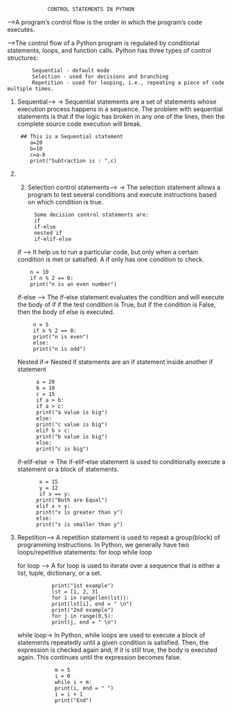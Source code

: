                  CONTROL STATEMENTS IN PYTHON

-->A program’s control flow is the order in which the program’s code executes.

-->The control flow of a Python program is regulated by conditional statements, loops, and function calls.
Python has three types of control structures:

            Sequential - default mode
            Selection - used for decisions and branching
            Repetition - used for looping, i.e., repeating a piece of code multiple times.

1. Sequential-->
          ->  Sequential statements are a set of statements whose execution process happens in a sequence.
              The problem with sequential statements is that if the logic has broken in any one of the lines,
              then the complete source code execution will break.

        ## This is a Sequential statement
           a=20
           b=10
           c=a-b
           print("Subtraction is : ",c)

2. 2. Selection control statements-->
              -> The selection statement allows a program to test several conditions and execute instructions based on which condition is true.

            Some decision control statements are:
            if
            if-else
            nested if
            if-elif-else

    if –> It help us to run a particular code, but only when a certain condition is met or satisfied. A if only has one condition to check.

           n = 10
           if n % 2 == 0:
           print("n is an even number")
   if-else –> The if-else statement evaluates the condition and will execute the body of if if the test condition is True,
              but if the condition is False, then the body of else is executed.

            n = 5
            if n % 2 == 0:
            print("n is even")
            else:
            print("n is odd")

   Nested if->  Nested if statements are an if statement inside another if statement

             a = 20
             b = 10
             c = 15
             if a > b:
             if a > c:
             print("a value is big")
             else:
             print("c value is big")
             elif b > c:
             print("b value is big")
             else:
             print("c is big")

    if-elif-else ->  The if-elif-else statement is used to conditionally execute a statement or a block of statements.

              x = 15
              y = 12
              if x == y:
             print("Both are Equal")
             elif x > y:
             print("x is greater than y")
             else:
             print("x is smaller than y")

 
 3. Repetition-->
               A repetition statement is used to repeat a group(block) of programming instructions.
               In Python, we generally have two loops/repetitive statements:
               for loop
               while loop
 
  
      for loop –> A for loop is used to iterate over a sequence that is either a list, tuple, dictionary, or a set.

                   print("1st example")
                   lst = [1, 2, 3]
                   for i in range(len(lst)):
                   print(lst[i], end = " \n")
                   print("2nd example")
                   for j in range(0,5):
                   print(j, end = " \n")

       while loop-> In Python, while loops are used to execute a block of statements repeatedly until a given condition is satisfied.
                   Then, the expression is checked again and, if it is still true, the body is executed again.
                   This continues until the expression becomes false.

                    m = 5
                    i = 0
                    while i < m:
                    print(i, end = " ")
                    i = i + 1
                    print("End")
            



                                        
